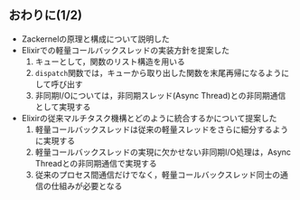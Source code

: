 ## おわりに(1/2)

* Zackernelの原理と構成について説明した
* Elixirでの軽量コールバックスレッドの実装方針を提案した
  1. キューとして，関数のリスト構造を用いる
  2. `dispatch`関数では，キューから取り出した関数を末尾再帰になるようにして呼び出す
  3. 非同期I/Oについては，非同期スレッド(Async Thread)との非同期通信として実現する
* Elixirの従来マルチタスク機構とどのように統合するかについて提案した
  1. 軽量コールバックスレッドは従来の軽量スレッドをさらに細分するように実現する
  2. 軽量コールバックスレッドの実現に欠かせない非同期I/O処理は，Async Threadとの非同期通信で実現する
  3. 従来のプロセス間通信だけでなく，軽量コールバックスレッド同士の通信の仕組みが必要となる
